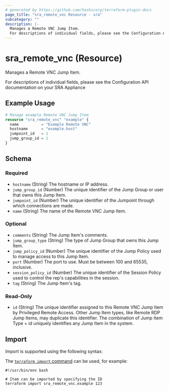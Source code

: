 ```yaml
---
# generated by https://github.com/hashicorp/terraform-plugin-docs
page_title: "sra_remote_vnc Resource - sra"
subcategory: ""
description: |-
  Manages a Remote VNC Jump Item.
  For descriptions of individual fields, please see the Configuration API documentation on your SRA Appliance
---
```


# sra_remote_vnc (Resource)

Manages a Remote VNC Jump Item.

For descriptions of individual fields, please see the Configuration API documentation on your SRA Appliance

## Example Usage

```terraform
# Manage example Remote VNC Jump Item
resource "sra_remote_vnc" "example" {
  name          = "Example Remote VNC"
  hostname      = "example.host"
  jumpoint_id   = 1
  jump_group_id = 1
}
```

<!-- schema generated by tfplugindocs -->
## Schema

### Required

- `hostname` (String) The hostname or IP address.
- `jump_group_id` (Number) The unique identifier of the Jump Group or user that owns this Jump Item.
- `jumpoint_id` (Number) The unique identifier of the Jumpoint through which connections are made.
- `name` (String) The name of the Remote VNC Jump Item.

### Optional

- `comments` (String) The Jump Item's comments.
- `jump_group_type` (String) The type of Jump Group that owns this Jump Item.
- `jump_policy_id` (Number) The unique identifier of the Jump Policy used to manage access to this Jump Item.
- `port` (Number) The port to use. Must be between 100 and 65535, inclusive.
- `session_policy_id` (Number) The unique identifier of the Session Policy used to control the rep's capabilities in the session.
- `tag` (String) The Jump Item's tag.

### Read-Only

- `id` (String) The unique identifier assigned to this Remote VNC Jump Item by Privileged Remote Access. Other Jump Item types, like Remote RDP Jump Items, may duplicate this identifier. The combination of Jump Item Type + id uniquely identifies any Jump Item in the system.


## Import

Import is supported using the following syntax:

The [`terraform import` command](https://developer.hashicorp.com/terraform/cli/commands/import) can be used, for example:

```shell
#!/usr/bin/env bash

# Item can be imported by specifying the ID
terraform import sra_remote_vnc.example 123
```
